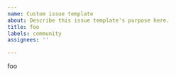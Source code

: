 ```yaml
---
name: Custom issue template
about: Describe this issue template's purpose here.
title: foo
labels: community
assignees: ''

---
```


foo
